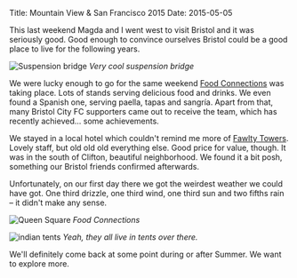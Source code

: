 Title: Mountain View & San Francisco 2015
Date: 2015-05-05

This last weekend Magda and I went west to visit Bristol and it was seriously good. Good enough to convince ourselves Bristol could be a good place to live for the following years.

![Suspension bridge](https://lh3.googleusercontent.com/Vo29gO8zrgf-bvIUo0WQSVLhy7iOtJD0fc4qbaQdYN6sBJ8WLtU1=w800)
_Very cool suspension bridge_

We were lucky enough to go for the same weekend [Food Connections](http://www.bristolfoodconnections.com/) was taking place. Lots of stands serving delicious food and drinks. We even found a Spanish one, serving paella, tapas and sangría. Apart from that, many Bristol City FC supporters came out to receive the team, which has recently achieved... some achievements.

We stayed in a local hotel which couldn't remind me more of [Fawlty Towers](http://www.bbc.co.uk/comedy/fawltytowers/index.shtml). Lovely staff, but old old old everything else. Good price for value, though. It was in the south of Clifton, beautiful neighborhood. We found it a bit posh, something our Bristol friends confirmed afterwards.

Unfortunately, on our first day there we got the weirdest weather we could have got. One third drizzle, one third wind, one third sun and two fifths rain – it didn't make any sense.

![Queen Square](https://lh3.googleusercontent.com/gIOKUNfhR5PIe4Npakfg75otA9i18mwNGfwhuucRmTEzp3MUlIsM=w800)
_Food Connections_

![indian tents](https://lh3.googleusercontent.com/3AU2Bvn7yro1QAabZCNTD9aGZDXNkCeBZlHCDPm-pWgSJE92cv2C=w800)
_Yeah, they all live in tents over there._

We'll definitely come back at some point during or after Summer. We want to explore more.

